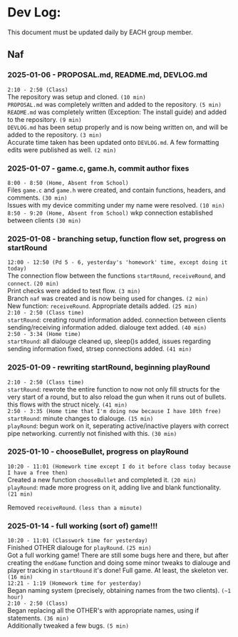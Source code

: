 # Dev Log:

This document must be updated daily by EACH group member.

## Naf

### 2025-01-06 - PROPOSAL.md, README.md, DEVLOG.md  
`2:10 - 2:50 (Class)`  
The repository was setup and cloned. `(10 min)`  
`PROPOSAL.md` was completely written and added to the repository. `(5 min)`  
`README.md` was completely written (Exception: The install guide) and added to the repository. `(9 min)`  
`DEVLOG.md` has been setup properly and is now being written on, and will be added to the repository. `(3 min)`  
Accurate time taken has been updated onto `DEVLOG.md`. A few formatting edits were published as well. `(2 min)`

### 2025-01-07 - game.c, game.h, commit author fixes
`8:00 - 8:50 (Home, Absent from School)`  
Files `game.c` and `game.h` were created, and contain functions, headers, and comments. `(30 min)`  
Issues with my device commiting under my name were resolved. `(10 min)`
`8:50 - 9:20 (Home, Absent from School)`
wkp connection established between clients `(30 min)`

### 2025-01-08 - branching setup, function flow set, progress on startRound
`12:00 - 12:50 (Pd 5 - 6, yesterday's 'homework' time, except doing it today)`  
The connection flow between the functions `startRound`, `receiveRound`, and `connect`. `(20 min)`  
Print checks were added to test flow. `(3 min)`  
Branch `naf` was created and is now being used for changes. `(2 min)`  
New function: `receiveRound`. Appropriate details added. `(25 min)`  
`2:10 - 2:50 (Class time)`  
`startRound`: creating round information added. connection between clients sending/receiving information added. dialouge text added. `(40 min)`  
`2:50 - 3:34 (Home time)`  
`startRound`: all dialouge cleaned up, sleep()s added, issues regarding sending information fixed, strsep connections added. `(41 min)`

### 2025-01-09 - rewriting startRound, beginning playRound
`2:10 - 2:50 (Class time)`  
`startRound`: rewrote the entire function to now not only fill structs for the very start of a round, but to also reload the gun when it runs out of bullets. this flows with the struct nicely. `(41 min)`  
`2:50 - 3:35 (Home time that I'm doing now because I have 10th free)`  
`startRound`: minute changes to dialouge. `(15 min)`  
`playRound`: begun work on it, seperating active/inactive players with correct pipe networking. currently not finished with this. `(30 min)`  

### 2025-01-10 - chooseBullet, progress on playRound
`10:20 - 11:01 (Homework time except I do it before class today because I have a free then)`  
Created a new function `chooseBullet` and completed it. `(20 min)`  
`playRound`: made more progress on it, adding live and blank functionality. `(21 min)` 
   
Removed `receiveRound`. `(less than a minute)`  

### 2025-01-14 - full working (sort of) game!!!
`10:20 - 11:01 (Classwork time for yesterday)`  
Finished OTHER dialouge for `playRound`. `(25 min)`  
Got a full working game! There are still some bugs here and there, but after creating the `endGame` function and doing some minor tweaks to dialouge and player tracking in `startRound` it's done! Full game. At least, the skeleton ver. `(16 min)`  
`12:21 - 1:19 (Homework time for yesterday)`  
Began naming system (precisely, obtaining names from the two clients). `(~1 hour)`  
`2:10 - 2:50 (Class)`  
Began replacing all the OTHER's with appropriate names, using if statements. `(36 min)`  
Additionally tweaked a few bugs. `(5 min)`

